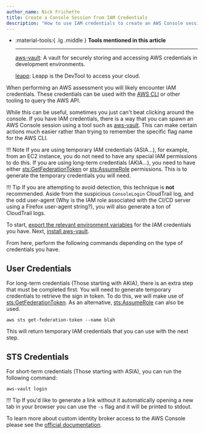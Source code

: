```yaml
---
author_name: Nick Frichette
title: Create a Console Session from IAM Credentials
description: "How to use IAM credentials to create an AWS Console session."
---
```


<div class="grid cards" markdown>

-   :material-tools:{ .lg .middle } __Tools mentioned in this article__

    ---

    [aws-vault](https://github.com/99designs/aws-vault): A vault for securely storing and accessing AWS credentials in development environments.

    [leapp](https://github.com/Noovolari/leapp): Leapp is the DevTool to access your cloud.

</div>

When performing an AWS assessment you will likely encounter IAM credentials. These credentials can be used with the [AWS CLI](/aws/general-knowledge/using_stolen_iam_credentials/#working-with-the-keys) or other tooling to query the AWS API. 

While this can be useful, sometimes you just can't beat clicking around the console. If you have IAM credentials, there is a way that you can spawn an AWS Console session using a tool such as [aws-vault](https://github.com/99designs/aws-vault). This can make certain actions much easier rather than trying to remember the specific flag name for the AWS CLI.

!!! Note
    If you are using temporary IAM credentials (ASIA...), for example, from an EC2 instance, you do not need to have any special IAM permissions to do this. If you are using long-term credentials (AKIA...), you need to have either [sts:GetFederationToken](https://awscli.amazonaws.com/v2/documentation/api/latest/reference/sts/get-federation-token.html) or [sts:AssumeRole](https://awscli.amazonaws.com/v2/documentation/api/latest/reference/sts/assume-role.html) permissions. This is to generate the temporary credentials you will need.

!!! Tip
    If you are attempting to avoid detection, this technique is **not** recommended. Aside from the suspicious `ConsoleLogin` CloudTrail log, and the odd user-agent (Why is the IAM role associated with the CI/CD server using a Firefox user-agent string?), you will also generate a ton of CloudTrail logs.

To start, [export the relevant environment variables](/aws/general-knowledge/using_stolen_iam_credentials/#working-with-the-keys) for the IAM credentials you have. Next, [install aws-vault](https://github.com/99designs/aws-vault#installing).

From here, perform the following commands depending on the type of credentials you have.

## User Credentials

For long-term credentials (Those starting with AKIA), there is an extra step that must be completed first. You will need to generate temporary credentials to retrieve the sign in token. To do this, we will make use of [sts:GetFederationToken](https://awscli.amazonaws.com/v2/documentation/api/latest/reference/sts/get-federation-token.html). As an alternative, [sts:AssumeRole](https://awscli.amazonaws.com/v2/documentation/api/latest/reference/sts/assume-role.html) can also be used.

```
aws sts get-federation-token --name blah
```

This will return temporary IAM credentials that you can use with the next step.

## STS Credentials

For short-term credentials (Those starting with ASIA), you can run the following command:

```
aws-vault login
```

!!! Tip
    If you'd like to generate a link without it automatically opening a new tab in your browser you can use the `-s` flag and it will be printed to stdout.

To learn more about custom identity broker access to the AWS Console please see the [official documentation](https://docs.aws.amazon.com/IAM/latest/UserGuide/id_roles_providers_enable-console-custom-url.html).